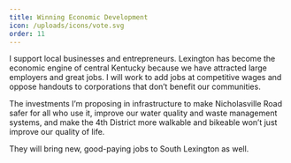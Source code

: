 ```yaml
---
title: Winning Economic Development
icon: /uploads/icons/vote.svg
order: 11
---
```


I support local businesses and entrepreneurs. Lexington has become the economic engine of central Kentucky because we have attracted large employers and great jobs. I will work to add jobs at competitive wages and oppose handouts to corporations that don’t benefit our communities.

The investments I’m proposing in infrastructure to make Nicholasville Road safer for all who use it, improve our water quality and waste management systems, and make the 4th District more walkable and bikeable won’t just improve our quality of life.

They will bring new, good-paying jobs to South Lexington as well.
